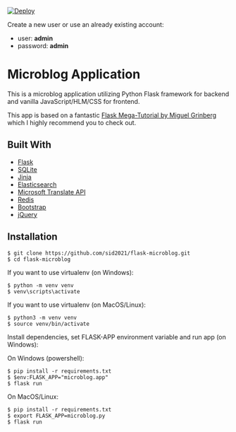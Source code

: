 [![Deploy](https://www.herokucdn.com/deploy/button.svg)](https://blog-app2021-flask.herokuapp.com/)

Create a new user or use an already existing account:

- user: **admin**
- password: **admin**

# Microblog Application

This is a microblog application utilizing Python Flask framework for backend and vanilla JavaScript/HLM/CSS for frontend.

This app is based on a fantastic [Flask Mega-Tutorial by Miguel Grinberg](https://blog.miguelgrinberg.com/post/the-flask-mega-tutorial-part-i-hello-world) which I highly recommend you to check out.

## Built With

- [Flask](https://flask.palletsprojects.com/en/1.1.x/)
- [SQLite](https://www.sqlite.org/index.html)
- [Jinja](https://jinja.palletsprojects.com/en/2.11.x/)
- [Elasticsearch](https://www.elastic.co/)
- [Microsoft Translate API](https://azure.microsoft.com/pl-pl/services/cognitive-services/translator/)
- [Redis](https://python-rq.org/)
- [Bootstrap](https://getbootstrap.com/)
- [jQuery](https://jquery.com/)

## Installation

```
$ git clone https://github.com/sid2021/flask-microblog.git
$ cd flask-microblog
```

If you want to use virtualenv (on Windows):

```
$ python -m venv venv
$ venv\scripts\activate
```

If you want to use virtualenv (on MacOS/Linux):

```
$ python3 -m venv venv
$ source venv/bin/activate
```

Install dependencies, set FLASK-APP environment variable and run app (on Windows):

On Windows (powershell):

```
$ pip install -r requirements.txt
$ $env:FLASK_APP="microblog.app"
$ flask run
```

On MacOS/Linux:

```
$ pip install -r requirements.txt
$ export FLASK_APP=microblog.py
$ flask run
```
